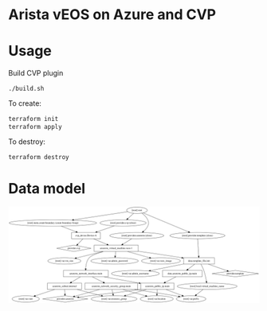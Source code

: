 # Arista vEOS on Azure and CVP

# Usage

Build CVP plugin
```
./build.sh
```

To create:
```
terraform init
terraform apply
```

To destroy:
```
terraform destroy
```

# Data model

<img src="graph.svg">